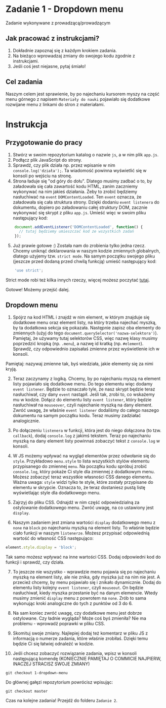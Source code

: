 # Zadanie 1 - Dropdown menu
Zadanie wykonywane z prowadzącą/prowadzącym

## Jak pracować z instrukcjami?

1. Dokładnie zapoznaj się z każdym krokiem zadania.
2. Na bieżąco wprowadzaj zmiany do swojego kodu zgodnie z instrukcjami.
3. Jeśli coś jest niejasne, pytaj śmiało!

## Cel zadania

Naszym celem jest sprawienie, by po najechaniu kursorem myszy na część menu górnego z napisem `Materiały do nauki` pojawiało się dodatkowe rozwijane menu z linkami do stron z materiałami.

# Instrukcja

## Przygotowanie do pracy

1. Stwórz w swoim repozytorium katalog o nazwie `js`, a w nim plik `app.js`.
2. Podłącz plik JavaScript do strony.
3. Sprawdź, czy plik działa np. przez wpisanie w nim `console.log('działa');`. Ta wiadomość powinna wyświetlić się w konsoli po wejściu na stronę.
4. Strona ładuje się "od góry do dołu". Dlatego musimy zadbać o to, by załadowała się cała zawartość kodu HTML, zanim zaczniemy wykonywać na nim jakieś działania. Żeby to zrobić będziemy nasłuchiwać na `event` `DOMContentLoaded`. Ten `event` oznacza, że załadowała się cała struktura strony. Dzięki dodaniu `event listenera` do dokumentu, dopiero po załadowaniu całej struktury DOM, zacznie wykonywać się skrypt z pliku `app.js`. Umieść więc w swoim pliku następujący kod:
```javascript
    document.addEventListener('DOMContentLoaded', function() {
      // tutaj będziemy umieszczać kod ze wszystkich zadań
    });
```
5. Już prawie gotowe :) Została nam do zrobienia tylko jedna rzecz. Chcemy uniknąć deklarowania w naszym kodzie zmiennych globalnych, dlatego użyjemy tzw. `strict mode`. Na samym początku swojego pliku (jeszcze przed dodaną przed chwilą funkcją) umieść następujący kod:
```javascript
    'use strict';
```
Strict mode robi też kilka innych rzeczy, więcej możesz poczytać <a href="https://developer.mozilla.org/en-US/docs/Web/JavaScript/Reference/Strict_mode">tutaj</a>.

Gotowe! Możemy przejść dalej. 

## Dropdown menu

1. Spójrz na kod HTML i znajdź w nim element, w którym znajduje się dodatkowe menu oraz element listy, na który trzeba najechać myszką, by ta dodatkowa sekcja się pokazała. Następnie zapisz oba elementy do zmiennych (użyj do tego `document.querySelector('nazwa-selektora')`). Pamiętaj, że używamy tutaj selektorów CSS, więc nazwę klasy musimy poprzedzić kropką (np. `.menu`), a nazwę id kratką (np. `#element`). Sprawdź, czy odpowiednio zapisałaś zmienne przez wyświetlenie ich w konsoli.

Pamiętaj: nazywaj zmienne tak, byś wiedziała, jakie elementy się za nimi kryją.

2. Teraz zaczynamy z logiką. Chcemy, by po najechaniu myszą na element listy pojawiało się dodatkowe menu. Do tego elementu więc dodamy `event listener`. Będzie to oznaczało tyle, że nasz skrypt będzie teraz nasłuchiwał, czy dany `event` nastąpił. Jeśli tak, zrobi to, co wskażemy mu w kodzie. Dołącz do elementu listy `event listener`, który będzie nasłuchiwał na `mouseover`, czyli najechanie myszką na dany element. 
Zwróć uwagę, że właśnie `event listener` dodaliśmy do całego naszego dokumentu na samym początku kodu. Teraz musimy zadziałać analogicznie.

3. Po dołączeniu `listenera` w funkcji, która jest do niego dołączona (to tzw. `callback`), dodaj `console.log` z jakimś tekstem. Teraz po najechaniu myszką na dany element listy powinnaś zobaczyć tekst z `console.log` w konsoli.

4. W JS możemy wpływać na wygląd elementów przez odwołanie się do `style`. Przykładowo `menu.style` to lista wszystkich stylów elementu przypisanego do zmiennej `menu`. Na początku kodu spróbuj zrobić `console.log`, który pokaże Ci style dla zmiennej z dodatkowym menu. Możesz zobaczyć teraz wszystkie własności CSS danego elementu. Ważna uwaga: `style` widzi tylko te style, które zostały przypisane do elementu w skrypcie. Oznacza to, że teraz dostaniesz pustą listę wyświetlając style dla dodatkowego menu.

5. Zajrzyj do pliku CSS. Odnajdź w nim część odpowiedzialną za ostylowanie dodatkowego menu. Zwróć uwagę, na co ustawiony jest `display`.

6. Naszym zadaniem jest zmiana wartości `display` dodatkowego menu z `none` na `block` po najechaniu myszką na element listy. To właśnie będzie ciało funkcji w naszym `listenerze`. Możesz przypisać odpowiednią wartość do własność CSS następująco:
```javascript
element.style.display = 'block';
```
Tak samo możesz wpływać na inne wartości CSS. Dodaj odpowiedni kod do funkcji i sprawdź, czy działa.

7. To jeszcze nie wszystko - wprawdzie menu pojawia się po najechaniu myszką na element listy, ale nie znika, gdy myszka już na nim nie jest. A przecież chcemy, by menu pojawiało się i znikało dynamicznie. Dodaj do elementu listy kolejny `event listener`, czyli `mouseout`. On będzie nasłuchiwał, kiedy myszka przestanie być na danym elemencie. Wtedy musimy zmienić `display` menu z powrotem na `none`. Zrób to sama wykonując kroki analogiczne do tych z punktów od 3 do 6.

8. Na sam koniec zwróć uwagę, czy dodatkowe menu jest dobrze ostylowane. Czy ładnie wygląda? Może coś byś zmieniła? Nie ma problemu - wprowadź poprawki w pliku CSS.

9. Skomituj swoje zmiany. Najlepiej dodaj też komentarz w pliku JS z informacją o numerze zadania, które właśnie zrobiłaś. Dzięki temu będzie Ci się łatwiej odnaleźć w kodzie.

10. Jeśli chcesz zobaczyć rozwiązanie zadania, wpisz w konsoli następującą komendę (KONIECZNIE PAMIĘTAJ O COMMICIE NAJPIERW, INACZEJ STRACISZ SWOJE ZMIANY)
```
git checkout 1-dropdown-menu
```
Do głównej gałęzi repozytorium powrócisz wpisując:
```
git checkout master
```
Czas na kolejne zadania! Przejdź do folderu `Zadanie 2`.
